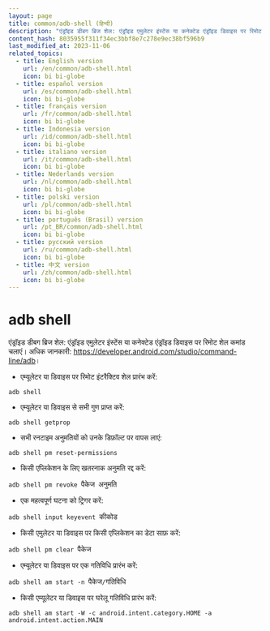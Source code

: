 ```yaml
---
layout: page
title: common/adb-shell (हिन्दी)
description: "एंड्रॉइड डीबग ब्रिज शेल: एंड्रॉइड एमुलेटर इंस्टेंस या कनेक्टेड एंड्रॉइड डिवाइस पर रिमोट शेल कमांड चलाएं।"
content_hash: 8035955f311f34ec3bbf8e7c278e9ec38bf596b9
last_modified_at: 2023-11-06
related_topics:
  - title: English version
    url: /en/common/adb-shell.html
    icon: bi bi-globe
  - title: español version
    url: /es/common/adb-shell.html
    icon: bi bi-globe
  - title: français version
    url: /fr/common/adb-shell.html
    icon: bi bi-globe
  - title: Indonesia version
    url: /id/common/adb-shell.html
    icon: bi bi-globe
  - title: italiano version
    url: /it/common/adb-shell.html
    icon: bi bi-globe
  - title: Nederlands version
    url: /nl/common/adb-shell.html
    icon: bi bi-globe
  - title: polski version
    url: /pl/common/adb-shell.html
    icon: bi bi-globe
  - title: português (Brasil) version
    url: /pt_BR/common/adb-shell.html
    icon: bi bi-globe
  - title: русский version
    url: /ru/common/adb-shell.html
    icon: bi bi-globe
  - title: 中文 version
    url: /zh/common/adb-shell.html
    icon: bi bi-globe
---
```

# adb shell

एंड्रॉइड डीबग ब्रिज शेल: एंड्रॉइड एमुलेटर इंस्टेंस या कनेक्टेड एंड्रॉइड डिवाइस पर रिमोट शेल कमांड चलाएं।
अधिक जानकारी: <https://developer.android.com/studio/command-line/adb>।

- एम्यूलेटर या डिवाइस पर रिमोट इंटरैक्टिव शेल प्रारंभ करें:

`adb shell`

- एम्यूलेटर या डिवाइस से सभी गुण प्राप्त करें:

`adb shell getprop`

- सभी रनटाइम अनुमतियों को उनके डिफ़ॉल्ट पर वापस लाएं:

`adb shell pm reset-permissions`

- किसी एप्लिकेशन के लिए खतरनाक अनुमति रद्द करें:

`adb shell pm revoke `<span class="tldr-var badge badge-pill bg-dark-lm bg-white-dm text-white-lm text-dark-dm font-weight-bold">पैकेज</span>` `<span class="tldr-var badge badge-pill bg-dark-lm bg-white-dm text-white-lm text-dark-dm font-weight-bold">अनुमति</span>

- एक महत्वपूर्ण घटना को ट्रिगर करें:

`adb shell input keyevent `<span class="tldr-var badge badge-pill bg-dark-lm bg-white-dm text-white-lm text-dark-dm font-weight-bold">कीकोड</span>

- किसी एमुलेटर या डिवाइस पर किसी एप्लिकेशन का डेटा साफ़ करें:

`adb shell pm clear `<span class="tldr-var badge badge-pill bg-dark-lm bg-white-dm text-white-lm text-dark-dm font-weight-bold">पैकेज</span>

- एम्यूलेटर या डिवाइस पर एक गतिविधि प्रारंभ करें:

`adb shell am start -n `<span class="tldr-var badge badge-pill bg-dark-lm bg-white-dm text-white-lm text-dark-dm font-weight-bold">पैकेज</span>`/`<span class="tldr-var badge badge-pill bg-dark-lm bg-white-dm text-white-lm text-dark-dm font-weight-bold">गतिविधि</span>

- किसी एम्यूलेटर या डिवाइस पर घरेलू गतिविधि प्रारंभ करें:

`adb shell am start -W -c android.intent.category.HOME -a android.intent.action.MAIN`
